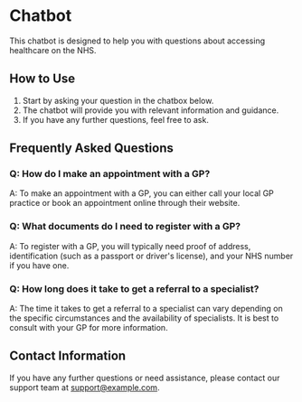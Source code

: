 # Chatbot

This chatbot is designed to help you with questions about accessing healthcare on the NHS.

## How to Use

1. Start by asking your question in the chatbox below.
2. The chatbot will provide you with relevant information and guidance.
3. If you have any further questions, feel free to ask.

## Frequently Asked Questions

### Q: How do I make an appointment with a GP?
A: To make an appointment with a GP, you can either call your local GP practice or book an appointment online through their website.

### Q: What documents do I need to register with a GP?
A: To register with a GP, you will typically need proof of address, identification (such as a passport or driver's license), and your NHS number if you have one.

### Q: How long does it take to get a referral to a specialist?
A: The time it takes to get a referral to a specialist can vary depending on the specific circumstances and the availability of specialists. It is best to consult with your GP for more information.

## Contact Information

If you have any further questions or need assistance, please contact our support team at [support@example.com](mailto:support@example.com).
